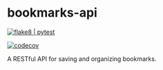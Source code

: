 # bookmarks-api

[![flake8 | pytest](https://github.com/leoienkejr/bookmarks-api/actions/workflows/python-app.yml/badge.svg?branch=main&event=push)](https://github.com/leoienkejr/bookmarks-api/actions/workflows/python-app.yml)

[![codecov](https://codecov.io/gh/leoienkejr/bookmarks-api/branch/main/graph/badge.svg?token=2V2VLGDWNK)](https://codecov.io/gh/leoienkejr/bookmarks-api)

A RESTful API for saving and organizing bookmarks.
